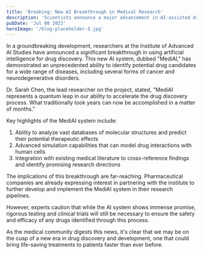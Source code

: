 ```yaml
---
title: 'Breaking: New AI Breakthrough in Medical Research'
description: 'Scientists announce a major advancement in AI-assisted drug discovery'
pubDate: 'Jul 08 2023'
heroImage: '/blog-placeholder-3.jpg'
---
```


In a groundbreaking development, researchers at the Institute of Advanced AI Studies have announced a significant breakthrough in using artificial intelligence for drug discovery. This new AI system, dubbed "MediAI," has demonstrated an unprecedented ability to identify potential drug candidates for a wide range of diseases, including several forms of cancer and neurodegenerative disorders.

Dr. Sarah Chen, the lead researcher on the project, stated, "MediAI represents a quantum leap in our ability to accelerate the drug discovery process. What traditionally took years can now be accomplished in a matter of months."

Key highlights of the MediAI system include:

1. Ability to analyze vast databases of molecular structures and predict their potential therapeutic effects
2. Advanced simulation capabilities that can model drug interactions with human cells
3. Integration with existing medical literature to cross-reference findings and identify promising research directions

The implications of this breakthrough are far-reaching. Pharmaceutical companies are already expressing interest in partnering with the institute to further develop and implement the MediAI system in their research pipelines.

However, experts caution that while the AI system shows immense promise, rigorous testing and clinical trials will still be necessary to ensure the safety and efficacy of any drugs identified through this process.

As the medical community digests this news, it's clear that we may be on the cusp of a new era in drug discovery and development, one that could bring life-saving treatments to patients faster than ever before.